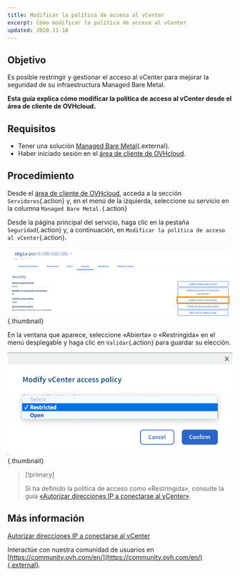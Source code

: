```yaml
---
title: Modificar la política de acceso al vCenter
excerpt: Cómo modificar la política de acceso al vCenter
updated: 2020-11-18
---
```



## Objetivo

Es posible restringir y gestionar el acceso al vCenter para mejorar la seguridad de su infraestructura Managed Bare Metal.

**Esta guía explica cómo modificar la política de acceso al vCenter desde el área de cliente de OVHcloud.**

## Requisitos

- Tener una solución [Managed Bare Metal](https://www.ovhcloud.com/es-es/managed-bare-metal/){.external}.
- Haber iniciado sesión en el [área de cliente de OVHcloud](https://www.ovh.com/auth/?action=gotomanager&from=https://www.ovh.es/&ovhSubsidiary=es).

## Procedimiento

Desde el [área de cliente de OVHcloud](https://www.ovh.com/auth/?action=gotomanager&from=https://www.ovh.es/&ovhSubsidiary=es), acceda a la sección `Servidores`{.action} y, en el menú de la izquierda, seleccione su servicio en la columna `Managed Bare Metal.`{.action}

Desde la página principal del servicio, haga clic en la pestaña `Seguridad`{.action} y, a continuación, en `Modificar la política de acceso al vCenter`{.action}.

![Configurar la política de acceso](images/modifypolicy-01.png){.thumbnail}

En la ventana que aparece, seleccione «Abierta» o «Restringida» en el menú desplegable y haga clic en `Validar`{.action} para guardar su elección.

![Configurar la política de acceso](images/modifypolicy-02.png){.thumbnail}

> [!primary]
>
> Si ha definido la política de acceso como «Restringida», consulte la guía [«Autorizar direcciones IP a conectarse al vCenter»](/pages/bare_metal_cloud/managed_bare_metal/vcenter-authorise-ip-access).
> 

## Más información

[Autorizar direcciones IP a conectarse al vCenter](/pages/bare_metal_cloud/managed_bare_metal/vcenter-authorise-ip-access)

Interactúe con nuestra comunidad de usuarios en [https://community.ovh.com/en/](https://community.ovh.com/en/){.external}.


